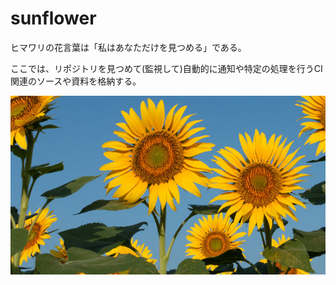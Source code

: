 # sunflower

ヒマワリの花言葉は「私はあなただけを見つめる」である。

ここでは、リポジトリを見つめて(監視して)自動的に通知や特定の処理を行うCI関連のソースや資料を格納する。

![sunflower image](https://github.com/hanaya-san/sunflower/blob/images/images/sunflower.jpg?raw=true)






